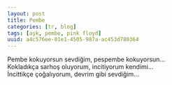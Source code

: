 ```yaml
---
layout: post
title: Pembe
categories: [tr, blog]
tags: [aşk, pembe, pink floyd]
uuid: a4c576ee-01e1-4505-987a-ac453d780364
---
```


Pembe kokuyorsun sevdiğim, pespembe kokuyorsun...  
Kokladıkça sarhoş oluyorum, incitiyorum kendimi...  
İncittikçe çoğalıyorum, devrim gibi sevdiğim...
